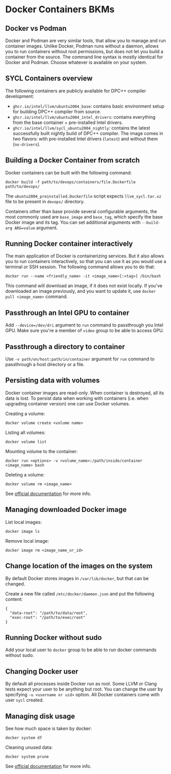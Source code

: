 # Docker Containers BKMs

## Docker vs Podman

Docker and Podman are very similar tools, that allow you to manage and run
container images. Unlike Docker, Podman runs without a daemon, allows you to run
containers without root permissions, but does not let you build a container from
the source. The command line syntax is mostly identical for Docker and Podman.
Choose whatever is available on your system.

## SYCL Containers overview

The following containers are publicly available for DPC++ compiler development:

- `ghcr.io/intel/llvm/ubuntu2004_base`: contains basic environment setup for
   building DPC++ compiler from source.
- `ghcr.io/intel/llvm/ubuntu2004_intel_drivers`: contains everything from the
   base container + pre-installed Intel drivers.
- `ghcr.io/intel/llvm/sycl_ubuntu2004_nightly`: contains the latest successfully
   built nightly build of DPC++ compiler. The image comes in two flavors:
   with pre-installed Intel drivers (`latest`) and without them (`no-drivers`).

## Building a Docker Container from scratch

Docker containers can be built with the following command:

```
docker build -f path/to/devops/containers/file.Dockerfile path/to/devops/
```

The `ubuntu2004_preinstalled.Dockerfile` script expects `llvm_sycl.tar.xz` file
to be present in `devops/` directory.

Containers other than base provide several configurable arguments, the most
commonly used are `base_image` and `base_tag`, which specify the base Docker
image and its tag. You can set additional arguments with `--build-arg ARG=value`
argument.

## Running Docker container interactively

The main application of Docker is containerizing services. But it also allows
you to run containers interactively, so that you can use it as you would use a
terminal or SSH session. The following command allows you to do that:

```
docker run --name <friendly_name> -it <image_name>[:<tag>] /bin/bash
```

This command will download an image, if it does not exist locally. If you've
downloaded an image previously, and you want to update it, use
`docker pull <image_name>` command.

## Passthrough an Intel GPU to container

Add `--device=/dev/dri` argument to `run` command to passthrough you Intel GPU.
Make sure you're a member of `video` group to be able to access GPU.

## Passthrough a directory to container

Use `-v path/on/host:path/in/container` argument for `run` command to
passthrough a host directory or a file.

## Persisting data with volumes

Docker container images are read-only. When container is destroyed, all its data
is lost. To persist data when working with containers (i.e. when upgrading
container version) one can use Docker volumes.

Creating a volume:

```
docker volume create <volume name>
```

Listing all volumes:

```
docker volume list
```

Mounting volume to the container:

```
docker run <options> -v <volume_name>:/path/inside/container <image_name> bash
```

Deleting a volume:

```
docker volume rm <image_name>
```

See [official documentation](https://docs.docker.com/storage/volumes/) for more
info.

## Managing downloaded Docker image

List local images:
```
docker image ls
```

Remove local image:
```
docker image rm <image_name_or_id>
```

## Change location of the images on the system

By default Docker stores images in `/var/lib/docker`, but that can be changed.

Create a new file called `/etc/docker/daemon.json` and put the following
content:

```
{
  "data-root": "/path/to/data/root",
  "exec-root": "/path/to/exec/root"
}
```

## Running Docker without sudo

Add your local user to `docker` group to be able to run docker commands without
sudo.

## Changing Docker user

By default all processes inside Docker run as root. Some LLVM or Clang tests
expect your user to be anything but root. You can change the user by specifying
`-u <username or uid>` option. All Docker containers come with user `sycl`
created.

## Managing disk usage

See how much space is taken by docker:

```
docker system df
```

Cleaning unused data:

```
docker system prune
```

See [official documentation](https://docs.docker.com/engine/reference/commandline/system_prune/)
for more info.

